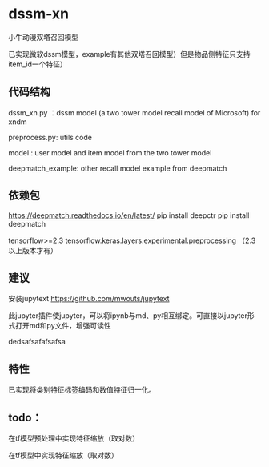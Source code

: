 # dssm-xn

小牛动漫双塔召回模型

已实现微软dssm模型，example有其他双塔召回模型）但是物品侧特征只支持item_id一个特征）

## 代码结构

dssm_xn.py ：dssm model (a two tower model recall model of Microsoft) for xndm 

preprocess.py:  utils code

model : user model and item model from the two tower model

deepmatch_example:  other recall model example from deepmatch

## 依赖包

https://deepmatch.readthedocs.io/en/latest/
pip install deepctr
pip install deepmatch

tensorflow>=2.3
tensorflow.keras.layers.experimental.preprocessing （2.3以上版本才有）

## 建议

安装jupytext
https://github.com/mwouts/jupytext

此jupyter插件使jupyter，可以将ipynb与md、py相互绑定。可直接以jupyter形式打开md和py文件，增强可读性



dedsafsafafsafsa

## 特性

已实现将类别特征标签编码和数值特征归一化。

## todo：

在tf模型预处理中实现特征缩放（取对数）

在tf模型中实现特征缩放（取对数）
